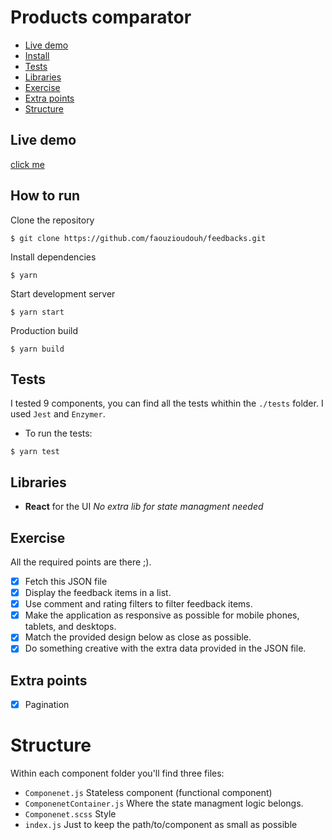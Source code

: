 # Products comparator

* [Live demo](#live-demo)
* [Install](#how-to-run)
* [Tests](#tests)
* [Libraries](#libraries)
* [Exercise](#exercise)
* [Extra points](#extra-points)
* [Structure](#structure)

## Live demo
[click me](https://faouzioudouh.github.io/feedbacks/)

## How to run

Clone the repository
```
$ git clone https://github.com/faouzioudouh/feedbacks.git
```

Install dependencies
```
$ yarn
```

Start development server
```
$ yarn start
```

Production build
```
$ yarn build
```

## Tests
I tested 9 components, you can find all the tests whithin the `./tests` folder.
I used `Jest` and `Enzymer`.

- To run the tests:
```
$ yarn test
```

## Libraries
- **React** for the UI
_No extra lib for state managment needed_

## Exercise
All the required points are there ;).

- [x]   Fetch this JSON file
- [x]   Display the feedback items in a list.
- [x]   Use comment and rating filters to filter feedback items.
- [x]   Make the application as responsive as possible for mobile phones, tablets, and desktops.
- [x]   Match the provided design below as close as possible.
- [x]   Do something creative with the extra data provided in the JSON file.

## Extra points

- [x]   Pagination

# Structure
Within each component folder you'll find three files:

- `Componenet.js` Stateless component (functional component)
- `ComponenetContainer.js` Where the state managment logic belongs.
- `Componenet.scss` Style
- `index.js` Just to keep the path/to/component as small as possible
